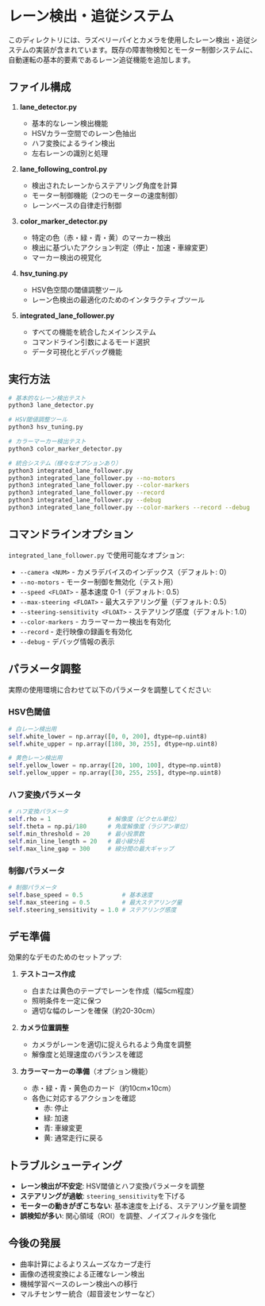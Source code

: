 # レーン検出・追従システム

このディレクトリには、ラズベリーパイとカメラを使用したレーン検出・追従システムの実装が含まれています。既存の障害物検知とモーター制御システムに、自動運転の基本的要素であるレーン追従機能を追加します。

## ファイル構成

1. **lane_detector.py**
   - 基本的なレーン検出機能
   - HSVカラー空間でのレーン色抽出
   - ハフ変換によるライン検出
   - 左右レーンの識別と処理

2. **lane_following_control.py**
   - 検出されたレーンからステアリング角度を計算
   - モーター制御機能（2つのモーターの速度制御）
   - レーンベースの自律走行制御

3. **color_marker_detector.py**
   - 特定の色（赤・緑・青・黄）のマーカー検出
   - 検出に基づいたアクション判定（停止・加速・車線変更）
   - マーカー検出の視覚化

4. **hsv_tuning.py**
   - HSV色空間の閾値調整ツール
   - レーン色検出の最適化のためのインタラクティブツール

5. **integrated_lane_follower.py**
   - すべての機能を統合したメインシステム
   - コマンドライン引数によるモード選択
   - データ可視化とデバッグ機能

## 実行方法

```bash
# 基本的なレーン検出テスト
python3 lane_detector.py

# HSV閾値調整ツール
python3 hsv_tuning.py

# カラーマーカー検出テスト
python3 color_marker_detector.py

# 統合システム（様々なオプションあり）
python3 integrated_lane_follower.py
python3 integrated_lane_follower.py --no-motors
python3 integrated_lane_follower.py --color-markers
python3 integrated_lane_follower.py --record
python3 integrated_lane_follower.py --debug
python3 integrated_lane_follower.py --color-markers --record --debug
```

## コマンドラインオプション

`integrated_lane_follower.py` で使用可能なオプション:

- `--camera <NUM>` - カメラデバイスのインデックス（デフォルト: 0）
- `--no-motors` - モーター制御を無効化（テスト用）
- `--speed <FLOAT>` - 基本速度 0-1（デフォルト: 0.5）
- `--max-steering <FLOAT>` - 最大ステアリング量（デフォルト: 0.5）
- `--steering-sensitivity <FLOAT>` - ステアリング感度（デフォルト: 1.0）
- `--color-markers` - カラーマーカー検出を有効化
- `--record` - 走行映像の録画を有効化
- `--debug` - デバッグ情報の表示

## パラメータ調整

実際の使用環境に合わせて以下のパラメータを調整してください:

### HSV色閾値

```python
# 白レーン検出用
self.white_lower = np.array([0, 0, 200], dtype=np.uint8)
self.white_upper = np.array([180, 30, 255], dtype=np.uint8)

# 黄色レーン検出用
self.yellow_lower = np.array([20, 100, 100], dtype=np.uint8)
self.yellow_upper = np.array([30, 255, 255], dtype=np.uint8)
```

### ハフ変換パラメータ

```python
# ハフ変換パラメータ
self.rho = 1                # 解像度（ピクセル単位）
self.theta = np.pi/180      # 角度解像度（ラジアン単位）
self.min_threshold = 20     # 最小投票数
self.min_line_length = 20   # 最小線分長
self.max_line_gap = 300     # 線分間の最大ギャップ
```

### 制御パラメータ

```python
# 制御パラメータ
self.base_speed = 0.5           # 基本速度
self.max_steering = 0.5         # 最大ステアリング量
self.steering_sensitivity = 1.0 # ステアリング感度
```

## デモ準備

効果的なデモのためのセットアップ:

1. **テストコース作成**
   - 白または黄色のテープでレーンを作成（幅5cm程度）
   - 照明条件を一定に保つ
   - 適切な幅のレーンを確保（約20-30cm）

2. **カメラ位置調整**
   - カメラがレーンを適切に捉えられるよう角度を調整
   - 解像度と処理速度のバランスを確認

3. **カラーマーカーの準備**（オプション機能）
   - 赤・緑・青・黄色のカード（約10cm×10cm）
   - 各色に対応するアクションを確認
     - 赤: 停止
     - 緑: 加速
     - 青: 車線変更
     - 黄: 通常走行に戻る

## トラブルシューティング

- **レーン検出が不安定**: HSV閾値とハフ変換パラメータを調整
- **ステアリングが過敏**: `steering_sensitivity`を下げる
- **モーターの動きがぎこちない**: 基本速度を上げる、ステアリング量を調整
- **誤検知が多い**: 関心領域（ROI）を調整、ノイズフィルタを強化

## 今後の発展

- 曲率計算によるよりスムーズなカーブ走行
- 画像の透視変換による正確なレーン検出
- 機械学習ベースのレーン検出への移行
- マルチセンサー統合（超音波センサーなど）